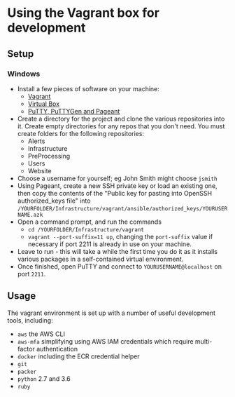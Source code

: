 # Using the Vagrant box for development

## Setup
### Windows
* Install a few pieces of software on your machine:
  * [Vagrant](https://www.vagrantup.com/)
  * [Virtual Box](https://www.virtualbox.org/)
  * [PuTTY, PuTTYGen and Pageant](https://www.chiark.greenend.org.uk/~sgtatham/putty/)
* Create a directory for the project and clone the various repositories into it.  Create empty directories for any repos that you don't need.  You must create folders for the following repositories:
  * Alerts
  * Infrastructure
  * PreProcessing
  * Users
  * Website
* Choose a username for yourself; eg John Smith might choose `jsmith`
* Using Pageant, create a new SSH private key or load an existing one, then copy the contents of the "Public key for pasting into OpenSSH authorized_keys file" into `/YOURFOLDER/Infrastructure/vagrant/ansible/authorized_keys/YOURUSERNAME.azk`
* Open a command prompt, and run the commands
  * `cd /YOURFOLDER/Infrastructure/vagrant`
  * `vagrant --port-suffix=11 up`, changing the `port-suffix` value if necessary if port 2211 is already in use on your machine.
* Leave to run - this will take a while the first time you do it as it installs various packages in a self-contained virtual environment.
* Once finished, open PuTTY and connect to `YOURUSERNAME@localhost` on port `2211`.

## Usage
The vagrant environment is set up with a number of useful development tools, including:
* `aws` the AWS CLI
* `aws-mfa` simplifying using AWS IAM credentials which require multi-factor authentication
* `docker` including the ECR credential helper
* `git`
* `packer`
* `python` 2.7 and 3.6
* `ruby`
